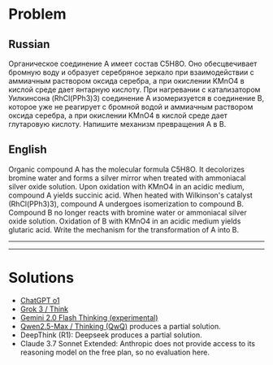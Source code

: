 # Problem

## Russian

Органическое соединение А имеет состав C5H8O. Оно обесцвечивает бромную воду и образует серебряное зеркало при взаимодействии с аммиачным раствором оксида серебра, а при окислении KMnO4 в кислой среде дает янтарную кислоту. При нагревании с катализатором Уилкинсона (RhCl(PPh3)3) соединение А изомеризуется в соединение B, которое уже не реагирует с бромной водой и аммиачным раствором оксида серебра, а при окислении KMnO4 в кислой среде дает глутаровую кислоту. Напишите механизм превращения A в B.

## English

Organic compound A has the molecular formula C5H8O. It decolorizes bromine water and forms a silver mirror when treated with ammoniacal silver oxide solution. Upon oxidation with KMnO4 in an acidic medium, compound A yields succinic acid. When heated with Wilkinson's catalyst (RhCl(PPh3)3), compound A undergoes isomerization to compound B. Compound B no longer reacts with bromine water or ammoniacal silver oxide solution. Oxidation of B with KMnO4 in an acidic medium yields glutaric acid. Write the mechanism for the transformation of A into B.

---
---

# Solutions

- [ChatGPT o1](ChemistryProblem_ChatGPT)
- [Grok 3 / Think](ChemistryProblem_Grok)
- [Gemini 2.0 Flash Thinking (experimental)](ChemistryProblem_Gemini)
- [Qwen2.5-Max / Thinking (QwQ)](https://chat.qwen.ai/s/309d6aba-185b-45a0-a343-0a6b5b0c8e17) produces a partial solution.
- DeepThink (R1): Deepseek produces a partial solution.
- Claude 3.7 Sonnet Extended: Anthropic does not provide access to its reasoning model on the free plan, so no evaluation here. 
